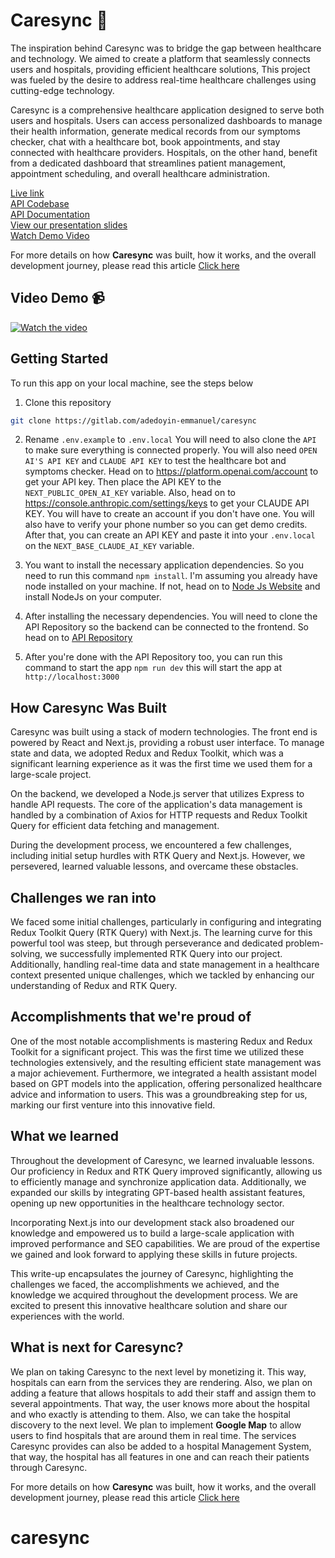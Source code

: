 # Caresync 🚀

The inspiration behind Caresync was to bridge the gap between healthcare and technology. We aimed to create a platform that seamlessly connects users and hospitals, providing efficient healthcare solutions, This project was fueled by the desire to address real-time healthcare challenges using cutting-edge technology.

Caresync is a comprehensive healthcare application designed to serve both users and hospitals. Users can access personalized dashboards to manage their health information, generate medical records from our symptoms checker, chat with a healthcare bot, book appointments, and stay connected with healthcare providers. Hospitals, on the other hand, benefit from a dedicated dashboard that streamlines patient management, appointment scheduling, and overall healthcare administration.

[Live link](https://getcaresync.vercel.app)
<br/>
[API Codebase](https://gitlab.com/adedoyin-emmanuel/caresync-api)
<br/>
[API Documentation](https://documenter.getpostman.com/view/25154969/2sA3BrX9mW)
<br/>
[View our presentation slides](https://docs.google.com/presentation/d/1Uece9jYipLzy3s3BJmKlWk6Zz6TFEfjMU2ONA9g4TXI/edit?usp=sharing)
<br/>
[Watch Demo Video](https://www.youtube.com/watch?v=X4G9UJXlUKA)

For more details on how **Caresync** was built, how it works, and the overall development journey, please read this article [Click here](https://adedoyin.hashnode.dev/caresync-bridging-healthcare-with-technology)

## Video Demo 📹

[![Watch the video](/assets/banner.png)](https://www.youtube.com/watch?v=X4G9UJXlUKA)

## Getting Started

To run this app on your local machine, see the steps below

1. Clone this repository

```bash
git clone https://gitlab.com/adedoyin-emmanuel/caresync
```

2. Rename `.env.example` to `.env.local` You will need to also clone the `API` to make sure everything is connected properly. You will also need `OPEN AI'S API KEY` and `CLAUDE API KEY` to test the healthcare bot and symptoms checker. Head on to <https://platform.openai.com/account> to get your API key. Then place the API KEY to the `NEXT_PUBLIC_OPEN_AI_KEY` variable. Also, head on to <https://console.anthropic.com/settings/keys> to get your CLAUDE API KEY. You will have to create an account if you don't have one. You will also have to verify your phone number so you can get demo credits. After that, you can create an API KEY and paste it into your `.env.local` on the `NEXT_BASE_CLAUDE_AI_KEY` variable.

3. You want to install the necessary application dependencies. So you need to run this command `npm install`. I'm assuming you already have node installed on your machine. If not, head on to [Node Js Website](https://nodejs.org) and install NodeJs on your computer.

4. After installing the necessary dependencies. You will need to clone the API Repository so the backend can be connected to the frontend. So head on to [API Repository](https://gitlab.com/adedoyin-emmanuel/caresync-api)

5. After you're done with the API Repository too, you can run this command to start the app `npm run dev` this will start the app at `http://localhost:3000`

## How Caresync Was Built

Caresync was built using a stack of modern technologies. The front end is powered by React and Next.js, providing a robust user interface. To manage state and data, we adopted Redux and Redux Toolkit, which was a significant learning experience as it was the first time we used them for a large-scale project.

On the backend, we developed a Node.js server that utilizes Express to handle API requests. The core of the application's data management is handled by a combination of Axios for HTTP requests and Redux Toolkit Query for efficient data fetching and management.

During the development process, we encountered a few challenges, including initial setup hurdles with RTK Query and Next.js. However, we persevered, learned valuable lessons, and overcame these obstacles.

## Challenges we ran into

We faced some initial challenges, particularly in configuring and integrating Redux Toolkit Query (RTK Query) with Next.js. The learning curve for this powerful tool was steep, but through perseverance and dedicated problem-solving, we successfully implemented RTK Query into our project. Additionally, handling real-time data and state management in a healthcare context presented unique challenges, which we tackled by enhancing our understanding of Redux and RTK Query.

## Accomplishments that we're proud of

One of the most notable accomplishments is mastering Redux and Redux Toolkit for a significant project. This was the first time we utilized these technologies extensively, and the resulting efficient state management was a major achievement. Furthermore, we integrated a health assistant model based on GPT models into the application, offering personalized healthcare advice and information to users. This was a groundbreaking step for us, marking our first venture into this innovative field.

## What we learned

Throughout the development of Caresync, we learned invaluable lessons. Our proficiency in Redux and RTK Query improved significantly, allowing us to efficiently manage and synchronize application data. Additionally, we expanded our skills by integrating GPT-based health assistant features, opening up new opportunities in the healthcare technology sector.

Incorporating Next.js into our development stack also broadened our knowledge and empowered us to build a large-scale application with improved performance and SEO capabilities. We are proud of the expertise we gained and look forward to applying these skills in future projects.

This write-up encapsulates the journey of Caresync, highlighting the challenges we faced, the accomplishments we achieved, and the knowledge we acquired throughout the development process. We are excited to present this innovative healthcare solution and share our experiences with the world.

## What is next for Caresync?

We plan on taking Caresync to the next level by monetizing it. This way, hospitals can earn from the services they are rendering. Also, we plan on adding a feature that allows hospitals to add their staff and assign them to several appointments. That way, the user knows more about the hospital and who exactly is attending to them. Also, we can take the hospital discovery to the next level. We plan to implement **Google Map** to allow users to find hospitals that are around them in real time. The services Caresync provides can also be added to a hospital Management System, that way, the hospital has all features in one and can reach their patients through Caresync.

For more details on how **Caresync** was built, how it works, and the overall development journey, please read this article [Click here](https://adedoyin.hashnode.dev/caresync-bridging-healthcare-with-technology)
# caresync
